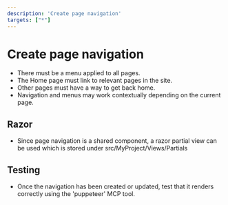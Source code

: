 ```yaml
---
description: 'Create page navigation'
targets: ["*"]
---
```


# Create page navigation

* There must be a menu applied to all pages.
* The Home page must link to relevant pages in the site.
* Other pages must have a way to get back home.
* Navigation and menus may work contextually depending on the current page.

## Razor

* Since page navigation is a shared component, a razor partial view can be used which is stored under src/MyProject/Views/Partials

## Testing

* Once the navigation has been created or updated, test that it renders correctly using the 'puppeteer' MCP tool.